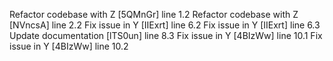 Refactor codebase with Z [5QMnGr] line 1.2
Refactor codebase with Z [NVncsA] line 2.2
Fix issue in Y [IIExrt] line 6.2
Fix issue in Y [IIExrt] line 6.3
Update documentation [lTS0un] line 8.3
Fix issue in Y [4BIzWw] line 10.1
Fix issue in Y [4BIzWw] line 10.2
